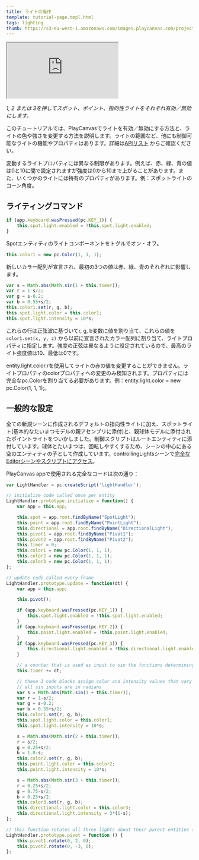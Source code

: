 ```yaml
---
title: ライトの操作
template: tutorial-page.tmpl.html
tags: lighting
thumb: https://s3-eu-west-1.amazonaws.com/images.playcanvas.com/projects/12/405812/9D487A-image-75.jpg
---
```


<iframe src="https://playcanv.as/p/tiKpka9M/"></iframe>

*1, 2 または 3を押してスポット、ポイント、指向性ライトをそれぞれ有効／無効にします。*

このチュートリアルでは、PlayCanvasでライトを有効／無効にする方法と、ライトの色や強さを変更する方法を説明します。ライトの範囲など、他にも制御可能なライトの機能やプロパティはあります。詳細は[APIリスト][1] からご確認ください。

変動するライトプロパティには異なる制限があります。例えば、赤、緑、青の値は0と10に間で設定されますが強度は0から10まで上がることがあります。また、いくつかのライトには特有のプロパティがあります。例：スポットライトのコーン角度。

## ライティングコマンド

```javascript
if (app.keyboard.wasPressed(pc.KEY_1)) {
    this.spot.light.enabled = !this.spot.light.enabled;
}
```

Spotエンティティのライトコンポーネントをトグルでオン・オフ。

```javascript
this.color1 = new pc.Color(1, 1, 1);
```

新しいカラー配列が宣言され、最初の3つの値は赤、緑、青のそれぞれに影響します。

```javascript
var s = Math.abs(Math.sin(1 + this.timer));
var r = 1-s/2;
var g = s-0.2;
var b = 0.55+s/2;
this.color1.set(r, g, b);
this.spot.light.color = this.color1;
this.spot.light.intensity = 10*s;
```

これらの行は正弦波に基づいてr, g, b変数に値を割り当て、これらの値を `color1.set(x, y, z)` から以前に宣言されたカラー配列に割り当て、ライトプロパティに指定します。強度の正弦は異なるように設定されているので、最高のライト強度値は10、最低は0です。

<div class="alert-info">
    entity.light.color.rを使用してライトの赤の値を変更することができません。ライトプロパティのcolorプロパティへの変更のみ検知されます。プロパティには完全なpc.Colorを割り当てる必要があります。例：entity.light.color = new pc.Color(1, 1, 1);。
</div>

## 一般的な設定

全ての新規シーンに作成されるデフォルトの指向性ライトに加え、スポットライト(基本的なたいまつモデルの親アセンブリに添付)と、親球体モデルに添付されたポイントライトをついかしました。制御スクリプトはルートエンティティに添付しています。球体とたいまつは、回転しやすくするため、シーンの中心にある空のエンティティの子として作成しています。controllingLightsシーンで[完全なEditorシーンやスクリプトにアクセス][2]。

PlayCanvas appで使用される完全なコードは次の通り：

```javascript
var LightHandler = pc.createScript('lightHandler');

// initialize code called once per entity
LightHandler.prototype.initialize = function() {
    var app = this.app;

    this.spot = app.root.findByName("SpotLight");
    this.point = app.root.findByName("PointLight");
    this.directional = app.root.findByName("DirectionalLight");
    this.pivot1 = app.root.findByName("Pivot1");
    this.pivot2 = app.root.findByName("Pivot2");
    this.timer = 0;
    this.color1 = new pc.Color(1, 1, 1);
    this.color2 = new pc.Color(1, 1, 1);
    this.color3 = new pc.Color(1, 1, 1);
};

// update code called every frame
LightHandler.prototype.update = function(dt) {
    var app = this.app;

    this.pivot();

    if (app.keyboard.wasPressed(pc.KEY_1)) {
        this.spot.light.enabled = !this.spot.light.enabled;
    }
    if (app.keyboard.wasPressed(pc.KEY_2)) {
        this.point.light.enabled = !this.point.light.enabled;
    }
    if (app.keyboard.wasPressed(pc.KEY_3)) {
        this.directional.light.enabled = !this.directional.light.enabled;
    }

    // a counter that is used as input to sin the functions determining light properties for all lights.
    this.timer += dt;

    // these 3 code blocks assign color and intensity values that vary according to a sin function
    // all sin inputs are in radians
    var s = Math.abs(Math.sin(1 + this.timer));
    var r = 1-s/2;
    var g = s-0.2;
    var b = 0.55+s/2;
    this.color1.set(r, g, b);
    this.spot.light.color = this.color1;
    this.spot.light.intensity = 10*s;

    s = Math.abs(Math.sin(2 + this.timer));
    r = s/2;
    g = 0.25+s/2;
    b = 1.0-s;
    this.color2.set(r, g, b);
    this.point.light.color = this.color2;
    this.point.light.intensity = 10*s;

    s = Math.abs(Math.sin(3 + this.timer));
    r = 0.25+s/2;
    g = 0.75-s/2;
    b = 0.25+s/2;
    this.color3.set(r, g, b);
    this.directional.light.color = this.color3;
    this.directional.light.intensity = 3*(1-s);
};

// this function rotates all three lights about their parent entities (all at the centre of the scene) to easily create circular motion.
LightHandler.prototype.pivot = function () {
    this.pivot1.rotate(0, 2, 0);
    this.pivot2.rotate(0, -3, 0);
};
```

[1]: /engine/api/stable/symbols/pc.LightComponent.html
[2]: https://playcanvas.com/project/405812/overview/tutorial-controlling-lights


